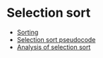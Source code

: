 # Selection sort
* [Sorting](https://www.khanacademy.org/computing/computer-science/algorithms/sorting-algorithms/a/sorting)
* [Selection sort pseudocode](https://www.khanacademy.org/computing/computer-science/algorithms/sorting-algorithms/a/selection-sort-pseudocode)
* [Analysis of selection sort](https://www.khanacademy.org/computing/computer-science/algorithms/sorting-algorithms/a/analysis-of-selection-sort)